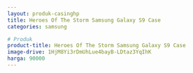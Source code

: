 ```yaml
---
layout: produk-casinghp
title: Heroes Of The Storm Samsung Galaxy S9 Case
categories: samsung

# Produk
product-title: Heroes Of The Storm Samsung Galaxy S9 Case
image-drive: 1HjM8Yi3rDmUhLue4bayB-LDtaz3YqIhK
harga: 90000
---
```

